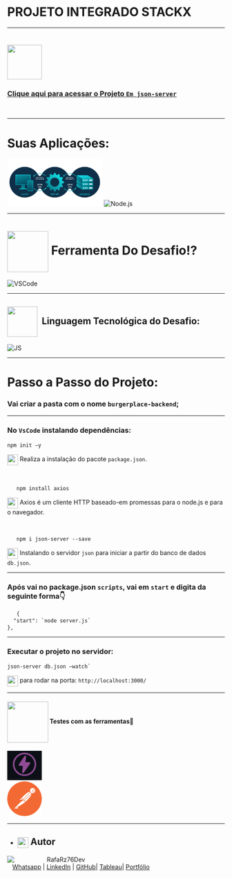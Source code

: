 # PROJETO INTEGRADO STACKX

---

### <div align="center">

# <img src="https://media.giphy.com/media/9TFBxN300KpCUI6sBD/giphy.gif" align="center" height="80" width="80">

### [Clique aqui para acessar o Projeto `Em json-server`](https://projetointegrado-backend-server.onrender.com/)

  <br>

---

# Suas Aplicações:
  
  <img style="width: 220px" alt="json-server" img src="images/Json-Server.jpg">

<img style="width: 100px" alt="Node.js" src="https://media.giphy.com/media/kdFc8fubgS31b8DsVu/giphy.gif">

---
# <img src="https://media.giphy.com/media/eBqEQyWGdgSNgRVLCV/giphy.gif" align="center" height="95" width="95"> Ferramenta Do Desafio⁉

<img style="width: 80px" alt="VSCode" src="https://media.giphy.com/media/IdyAQJVN2kVPNUrojM/giphy.gif">

---
## <img src="https://media.giphy.com/media/JO9WCVmDMbC0eLSlyV/giphy.gif" align="center" height="70" width="70"> &nbsp;Linguagem Tecnológica do Desafio:

<img style="width: 80px" alt="JS" src="https://media.giphy.com/media/ln7z2eWriiQAllfVcn/giphy.gif">

---
# Passo a Passo do Projeto:

### Vai criar a pasta com o nome `burgerplace-backend`;

---
### No `VsCode` instalando dependências:

```
npm init –y
```
<img src="https://media.giphy.com/media/XwcRflO9HD0Sk6RaRM/giphy.gif" align="center" height="25" width="25"> Realiza a instalação do pacote `package.json`.

<br>

```
   npm install axios
```
<img src="https://media.giphy.com/media/XwcRflO9HD0Sk6RaRM/giphy.gif" align="center" height="25" width="25">  Axios é um cliente HTTP baseado-em promessas para o node.js e para o navegador.

<br>

```
   npm i json-server --save
```
<img src="https://media.giphy.com/media/XwcRflO9HD0Sk6RaRM/giphy.gif" align="center" height="25" width="25"> Instalando o servidor `json` para iniciar a partir do banco de dados `db.json`.

---

### Após vai no package.json `scripts`, vai em `start` e digita da seguinte forma👇

```
   {
  "start": `node server.js`
},
```

---

### Executar o projeto no servidor:

```
json-server db.json –watch`
```
<img src="https://media.giphy.com/media/XwcRflO9HD0Sk6RaRM/giphy.gif" align="center" height="25" width="25"> para rodar na porta: `http://localhost:3000/`


---
#### <img src="https://media.giphy.com/media/eBqEQyWGdgSNgRVLCV/giphy.gif" align="center" height="95" width="95"> Testes com as ferramentas🚀

<img style="width: 80px" alt="thunder-collection" img src="images/thunder-collection.png">

<br>
<img style="width: 80px" alt="postman" img src="images/postman.png">

---

   - ## <img src="https://media.giphy.com/media/ImmvDZ2c9xPR8gDvHV/giphy.gif" align="center" height="25" width="25"> Autor

<p>
    <img align=left margin=10 width=80 src="https://avatars.githubusercontent.com/u/87991807?v=4"/>
    <p>&nbsp&nbsp&nbspRafaRz76Dev<br>
    &nbsp&nbsp&nbsp<a href="https://api.whatsapp.com/send/?phone=47999327137">Whatsapp</a>&nbsp;|&nbsp;<a href="https://www.linkedin.com/in/rafael-raizer//">LinkedIn</a>&nbsp;|&nbsp;<a href="https://github.com/RafaRz76Dev">GitHub</a>|&nbsp;<a href="https://public.tableau.com/app/profile/rafael.raizer">Tableau</a>|&nbsp;<a href="https://portifolio-rafarz76dev.netlify.app/">Portfólio</a>&nbsp;</p>
</p>

